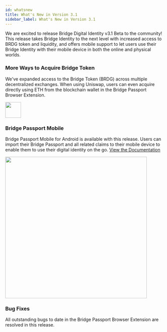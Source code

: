 ```yaml
---
id: whatsnew
title: What's New in Version 3.1
sidebar_label: What's New in Version 3.1
---
```


We are excited to release Bridge Digital Identity v3.1 Beta to the community!  This release takes Bridge Identity to the next level with increased access to BRDG token and liquidity, and offers mobile support to let users use their Bridge Identity with their mobile device in both the online and physical worlds.

### More Ways to Acquire Bridge Token
We've expanded access to the Bridge Token (BRDG) across multiple decentralized exchanges. When using Uniswap, users can even acquire directly using ETH from the blockchain wallet in the Bridge Passport Browser Extension.

<img src='/img/dex.png' height="50"></img>

### Bridge Passport Mobile
Bridge Passport Mobile for Android is available with this release.  Users can import their Bridge Passport and all related claims to their mobile device to enable them to use their digital identity on the go. <a href='mobile'>View the Documentation</a>

<img src='/img/mobile/passport.png' height="450"></img>

### Bug Fixes
All outstanding bugs to date in the Bridge Passport Browser Extension are resolved in this release.



